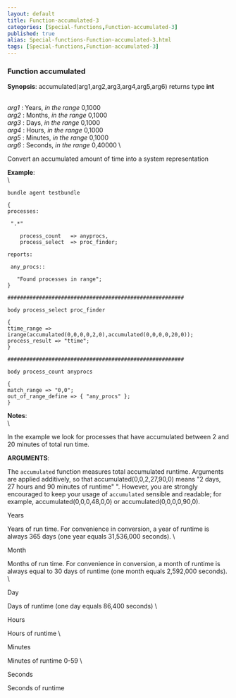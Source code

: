```yaml
---
layout: default
title: Function-accumulated-3
categories: [Special-functions,Function-accumulated-3]
published: true
alias: Special-functions-Function-accumulated-3.html
tags: [Special-functions,Function-accumulated-3]
---
```


### Function accumulated

**Synopsis**: accumulated(arg1,arg2,arg3,arg4,arg5,arg6) returns type
**int**

\
 *arg1* : Years, *in the range* 0,1000 \
 *arg2* : Months, *in the range* 0,1000 \
 *arg3* : Days, *in the range* 0,1000 \
 *arg4* : Hours, *in the range* 0,1000 \
 *arg5* : Minutes, *in the range* 0,1000 \
 *arg6* : Seconds, *in the range* 0,40000 \

Convert an accumulated amount of time into a system representation

**Example**:\
 \

~~~~ {.verbatim}
bundle agent testbundle

{
processes:

 ".*"

    process_count   => anyprocs,
    process_select  => proc_finder;

reports:

 any_procs::

   "Found processes in range";
}

########################################################

body process_select proc_finder

{
ttime_range => irange(accumulated(0,0,0,0,2,0),accumulated(0,0,0,0,20,0));
process_result => "ttime";
}

########################################################

body process_count anyprocs

{
match_range => "0,0";
out_of_range_define => { "any_procs" };
}
~~~~

**Notes**:\
 \

In the example we look for processes that have accumulated between 2 and
20 minutes of total run time.

**ARGUMENTS**:

The `accumulated` function measures total accumulated runtime. Arguments
are applied additively, so that accumulated(0,0,2,27,90,0) means "2
days, 27 hours and 90 minutes of runtime" ". However, you are strongly
encouraged to keep your usage of `accumulated` sensible and readable;
for example, accumulated(0,0,0,48,0,0) or accumulated(0,0,0,0,90,0).

Years

Years of run time. For convenience in conversion, a year of runtime is
always 365 days (one year equals 31,536,000 seconds). \

Month

Months of run time. For convenience in conversion, a month of runtime is
always equal to 30 days of runtime (one month equals 2,592,000 seconds).
\

Day

Days of runtime (one day equals 86,400 seconds) \

Hours

Hours of runtime \

Minutes

Minutes of runtime 0-59 \

Seconds

Seconds of runtime
